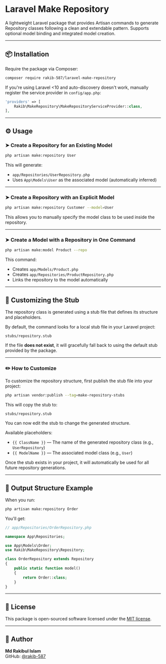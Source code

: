 # Laravel Make Repository

A lightweight Laravel package that provides Artisan commands to generate Repository classes following a clean and extendable pattern. Supports optional model binding and integrated model creation.

---

## 📦 Installation

Require the package via Composer:

```bash
composer require rakib-587/laravel-make-repository
```

If you're using Laravel <10 and auto-discovery doesn't work, manually register the service provider in `config/app.php`:

```php
'providers' => [
    Rakib\MakeRepository\MakeRepositoryServiceProvider::class,
],
```

---

## ⚙️ Usage

### ➤ Create a Repository for an Existing Model

```bash
php artisan make:repository User
```

This will generate:

- `app/Repositories/UserRepository.php`
- Uses `App\Models\User` as the associated model (automatically inferred)

---

### ➤ Create a Repository with an Explicit Model

```bash
php artisan make:repository Customer --model=User
```

This allows you to manually specify the model class to be used inside the repository.

---

### ➤ Create a Model with a Repository in One Command

```bash
php artisan make:model Product --repo
```

This command:
- Creates `app/Models/Product.php`
- Creates `app/Repositories/ProductRepository.php`
- Links the repository to the model automatically

---

## 🧩 Customizing the Stub

The repository class is generated using a stub file that defines its structure and placeholders.

By default, the command looks for a local stub file in your Laravel project:

```
stubs/repository.stub
```

If the file **does not exist**, it will gracefully fall back to using the default stub provided by the package.

---

### ✏️ How to Customize

To customize the repository structure, first publish the stub file into your project:

```bash
php artisan vendor:publish --tag=make-repository-stubs
```

This will copy the stub to:

```
stubs/repository.stub
```

You can now edit the stub to change the generated structure.

Available placeholders:

- `{{ ClassName }}` — The name of the generated repository class (e.g., `UserRepository`)
- `{{ ModelName }}` — The associated model class (e.g., `User`)

Once the stub exists in your project, it will automatically be used for all future repository generations.

---

## 📁 Output Structure Example

When you run:

```bash
php artisan make:repository Order
```

You'll get:

```php
// app/Repositories/OrderRepository.php

namespace App\Repositories;

use App\Models\Order;
use Rakib\MakeRepository\Repository;

class OrderRepository extends Repository
{
    public static function model()
    {
        return Order::class;
    }
}
```

---

## 📄 License

This package is open-sourced software licensed under the [MIT license](LICENSE).

---

## 🙌 Author

**Md Rakibul Islam**  
GitHub: [@rakib-587](https://github.com/rakib-587)
